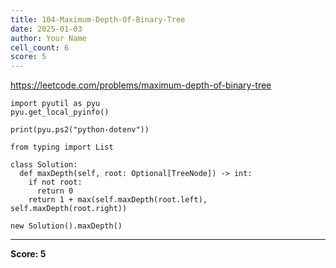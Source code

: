 ```yaml
---
title: 104-Maximum-Depth-Of-Binary-Tree
date: 2025-01-03
author: Your Name
cell_count: 6
score: 5
---
```


https://leetcode.com/problems/maximum-depth-of-binary-tree


```
import pyutil as pyu
pyu.get_local_pyinfo()
```


```
print(pyu.ps2("python-dotenv"))
```


```
from typing import List
```


```
class Solution:
  def maxDepth(self, root: Optional[TreeNode]) -> int:
    if not root:
      return 0
    return 1 + max(self.maxDepth(root.left), self.maxDepth(root.right))
```


```
new Solution().maxDepth()
```


---
**Score: 5**